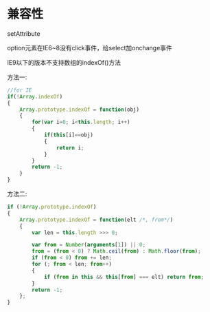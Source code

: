 兼容性
======
setAttribute

option元素在IE6~8没有click事件，给select加onchange事件

IE9以下的版本不支持数组的indexOf()方法

方法一:

```javascript
//for IE
if(!Array.indexOf)
{
    Array.prototype.indexOf = function(obj)
    {
        for(var i=0; i<this.length; i++)
        {
            if(this[i]==obj)
            {
                return i;
            }
        }
        return -1;
    }
}
```

方法二:

```javascript
if (!Array.prototype.indexOf)
{
    Array.prototype.indexOf = function(elt /*, from*/)
    {
        var len = this.length >>> 0;

        var from = Number(arguments[1]) || 0;
        from = (from < 0) ? Math.ceil(from) : Math.floor(from);
        if (from < 0) from += len;
        for (; from < len; from++)
        {
            if (from in this && this[from] === elt) return from;
        }
        return -1;
    };
}
```
